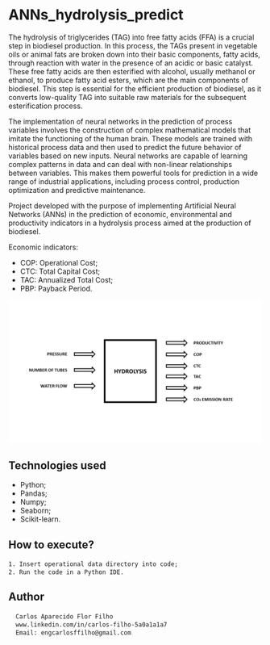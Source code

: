 # ANNs_hydrolysis_predict

The hydrolysis of triglycerides (TAG) into free fatty acids (FFA) is a crucial step in biodiesel production. In this process, the TAGs present in vegetable oils or animal fats are broken down into their basic components, fatty acids, through reaction with water in the presence of an acidic or basic catalyst. These free fatty acids are then esterified with alcohol, usually methanol or ethanol, to produce fatty acid esters, which are the main components of biodiesel. This step is essential for the efficient production of biodiesel, as it converts low-quality TAG into suitable raw materials for the subsequent esterification process.

The implementation of neural networks in the prediction of process variables involves the construction of complex mathematical models that imitate the functioning of the human brain. These models are trained with historical process data and then used to predict the future behavior of variables based on new inputs. Neural networks are capable of learning complex patterns in data and can deal with non-linear relationships between variables. This makes them powerful tools for prediction in a wide range of industrial applications, including process control, production optimization and predictive maintenance.

Project developed with the purpose of implementing Artificial Neural Networks (ANNs) in the prediction of economic, environmental and productivity indicators in a hydrolysis process aimed at the production of biodiesel.

Economic indicators:

  - COP: Operational Cost;
  - CTC: Total Capital Cost;
  - TAC: Annualized Total Cost;
  - PBP: Payback Period.


![FRONT](https://github.com/CarlosFFilho/ANNs_hydrolysis_predict/blob/main/hydrolysis.png)


## Technologies used

  - Python;
  - Pandas;
  - Numpy;
  - Seaborn;
  - Scikit-learn.


## How to execute?

    1. Insert operational data directory into code;
    2. Run the code in a Python IDE.


## Author

      Carlos Aparecido Flor Filho
      www.linkedin.com/in/carlos-filho-5a0a1a1a7
      Email: engcarlosffilho@gmail.com
